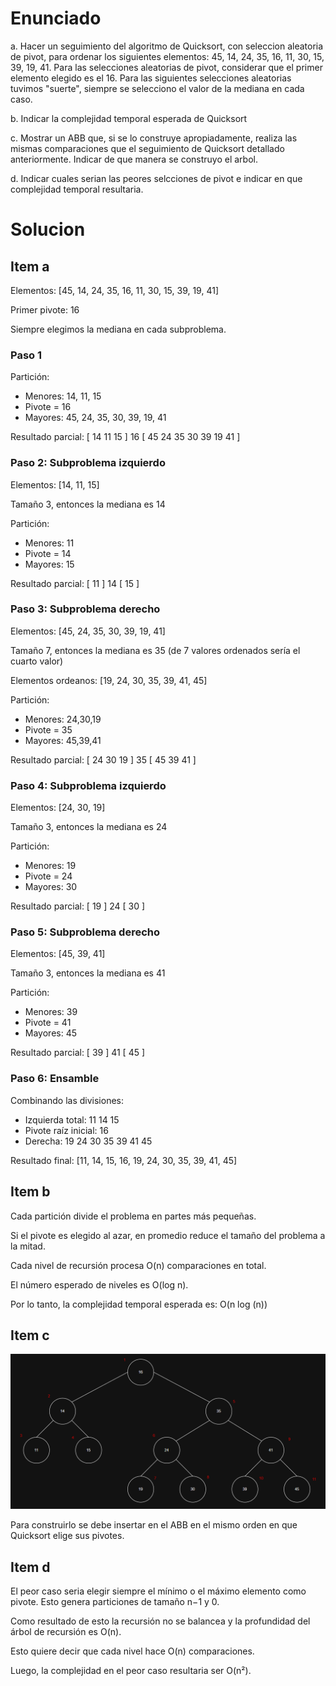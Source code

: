 # Enunciado

a. Hacer un seguimiento del algoritmo de Quicksort, con seleccion aleatoria de pivot, para ordenar los siguientes elementos: 45, 14, 24, 35, 16, 11, 30, 15, 39, 19, 41. Para las selecciones aleatorias de pivot, considerar que el primer elemento elegido es el 16. Para las siguientes selecciones aleatorias tuvimos "suerte", siempre se selecciono el valor de la mediana en cada caso.

b. Indicar la complejidad temporal esperada de Quicksort

c. Mostrar un ABB que, si se lo construye apropiadamente, realiza las mismas comparaciones que el seguimiento de Quicksort detallado anteriormente. Indicar de que manera se construyo el arbol.

d. Indicar cuales serian las peores selcciones de pivot e indicar en que complejidad temporal resultaria.

# Solucion

## Item a

Elementos: [45, 14, 24, 35, 16, 11, 30, 15, 39, 19, 41]

Primer pivote: 16

Siempre elegimos la mediana en cada subproblema.

### Paso 1

Partición:
- Menores: 14, 11, 15
- Pivote = 16
- Mayores: 45, 24, 35, 30, 39, 19, 41

Resultado parcial: [ 14 11 15 ] 16 [ 45 24 35 30 39 19 41 ]

### Paso 2: Subproblema izquierdo

Elementos: [14, 11, 15]

Tamaño 3, entonces la mediana es 14

Partición:
- Menores: 11
- Pivote = 14
- Mayores: 15

Resultado parcial: [ 11 ] 14 [ 15 ]

### Paso 3: Subproblema derecho

Elementos: [45, 24, 35, 30, 39, 19, 41]

Tamaño 7, entonces la mediana es 35 (de 7 valores ordenados sería el cuarto valor)

Elementos ordeanos: [19, 24, 30, 35, 39, 41, 45]

Partición:
- Menores: 24,30,19
- Pivote = 35
- Mayores: 45,39,41

Resultado parcial: [ 24 30 19 ] 35 [ 45 39 41 ]

### Paso 4: Subproblema izquierdo

Elementos: [24, 30, 19]

Tamaño 3, entonces la mediana es 24

Partición:
- Menores: 19
- Pivote = 24
- Mayores: 30

Resultado parcial: [ 19 ] 24 [ 30 ]

### Paso 5: Subproblema derecho

Elementos: [45, 39, 41]

Tamaño 3, entonces la mediana es 41

Partición:
- Menores: 39
- Pivote = 41
- Mayores: 45

Resultado parcial: [ 39 ] 41 [ 45 ]

### Paso 6: Ensamble

Combinando las divisiones:
- Izquierda total: 11 14 15
- Pivote raíz inicial: 16
- Derecha: 19 24 30 35 39 41 45

Resultado final: [11, 14, 15, 16, 19, 24, 30, 35, 39, 41, 45]

## Item b

Cada partición divide el problema en partes más pequeñas.

Si el pivote es elegido al azar, en promedio reduce el tamaño del problema a la mitad.

Cada nivel de recursión procesa O(n) comparaciones en total.

El número esperado de niveles es O(log n).

Por lo tanto, la complejidad temporal esperada es: O(n log (n))

## Item c

![ABB](imgs/arbol-binario-busqueda.png)

Para construirlo se debe insertar en el ABB en el mismo orden en que Quicksort elige sus pivotes.

## Item d

El peor caso seria elegir siempre el mínimo o el máximo elemento como pivote. Esto genera particiones de tamaño n−1 y 0.

Como resultado de esto la recursión no se balancea y la profundidad del árbol de recursión es O(n).

Esto quiere decir que cada nivel hace O(n) comparaciones.

Luego, la complejidad en el peor caso resultaria ser O(n²).
